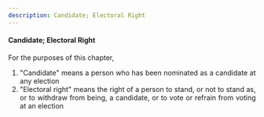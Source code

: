 ```yaml
---
description: Candidate; Electoral Right
---
```


#### Candidate; Electoral Right
<div style="text-align: justify">

For the purposes of this chapter,

</div>

1. <div style="text-align: justify"> "Candidate" means a person who has been nominated as a candidate at any election </div>
2. <div style="text-align: justify"> "Electoral right" means the right of a person to stand, or not to stand as, or to withdraw from being, a candidate, or to vote or refrain from voting at an election </div>
